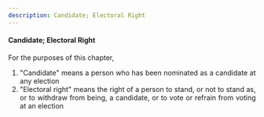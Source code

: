 ```yaml
---
description: Candidate; Electoral Right
---
```


#### Candidate; Electoral Right
<div style="text-align: justify">

For the purposes of this chapter,

</div>

1. <div style="text-align: justify"> "Candidate" means a person who has been nominated as a candidate at any election </div>
2. <div style="text-align: justify"> "Electoral right" means the right of a person to stand, or not to stand as, or to withdraw from being, a candidate, or to vote or refrain from voting at an election </div>
